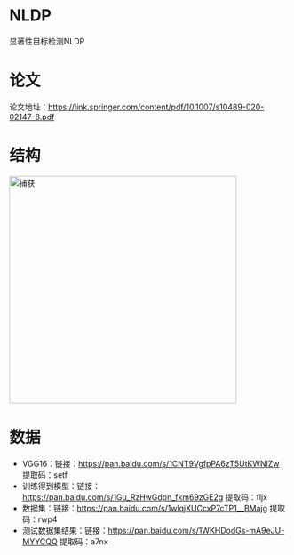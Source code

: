 # NLDP
显著性目标检测NLDP

# 论文
论文地址：https://link.springer.com/content/pdf/10.1007/s10489-020-02147-8.pdf

# 结构
<img width="409" alt="捕获" src="https://user-images.githubusercontent.com/42363091/113120989-c118ee00-9244-11eb-8de5-3348d47b497f.PNG">

# 数据
* VGG16：链接：https://pan.baidu.com/s/1CNT9VgfpPA6zT5UtKWNlZw 提取码：setf
* 训练得到模型：链接：https://pan.baidu.com/s/1Gu_RzHwGdpn_fkm69zGE2g 提取码：fljx
* 数据集：链接：https://pan.baidu.com/s/1wlqjXUCcxP7cTP1__BMajg 提取码：rwp4
* 测试数据集结果：链接：https://pan.baidu.com/s/1WKHDodGs-mA9eJU-MYYCQQ 提取码：a7nx
